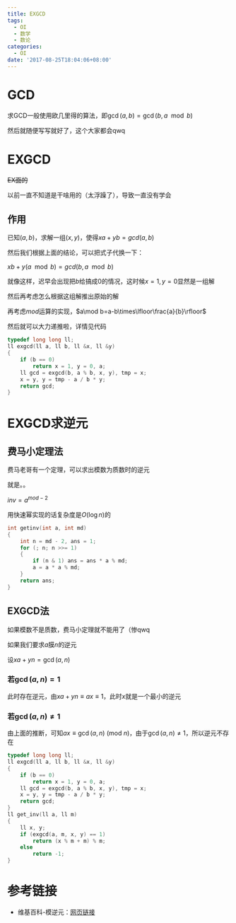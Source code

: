 ```yaml
---
title: EXGCD
tags:
  - OI
  - 数学
  - 数论
categories:
  - OI
date: '2017-08-25T18:04:06+08:00'
---
```


# GCD

求GCD一般使用欧几里得的算法，即$\gcd(a,b)=\gcd(b, a\mod b)$

然后就随便写写就好了，这个大家都会qwq

<!--more-->

# EXGCD

~~EX面的~~

以前一直不知道是干啥用的（太浮躁了），导致一直没有学会

## 作用

已知$(a,b)$，求解一组$(x,y)$，使得$xa+yb=gcd(a,b)$

然后我们根据上面的结论，可以把式子代换一下：

$xb+y(a\mod b)=gcd(b,a\mod b)$

就像这样，迟早会出现把$b$给搞成0的情况，这时候$x=1,y=0$显然是一组解

然后再考虑怎么根据这组解推出原始的解

再考虑$mod$运算的实现，$a\mod b=a-b\times\lfloor\frac{a}{b}\rfloor$

然后就可以大力递推啦，详情见代码

``` cpp
typedef long long ll;
ll exgcd(ll a, ll b, ll &x, ll &y)
{
    if (b == 0)
        return x = 1, y = 0, a;
    ll gcd = exgcd(b, a % b, x, y), tmp = x;
    x = y, y = tmp - a / b * y;
    return gcd;
}
```

# EXGCD求逆元

## 费马小定理法

费马老哥有一个定理，可以求出模数为质数时的逆元

就是。。

$inv=a^{mod-2}$

用快速幂实现的话复杂度是$O(\log n)$的

``` cpp
int getinv(int a, int md)
{ 
    int n = md - 2, ans = 1;
    for (; n; n >>= 1)
    { 
        if (n & 1) ans = ans * a % md;
        a = a * a % md;
    }
    return ans;
}
```



## EXGCD法

如果模数不是质数，费马小定理就不能用了（惨qwq

如果我们要求$a$膜$n$的逆元

设$xa+yn=\gcd(a,n)$

### 若$\gcd(a,n)=1$

此时存在逆元，由$xa+yn\equiv ax\equiv1$，此时$x$就是一个最小的逆元

### 若$\gcd(a,n)\not=1$

由上面的推断，可知$ax\equiv \gcd(a,n)\ (\text{mod}\ n)$，由于$\gcd(a,n)\not=1$，所以逆元不存在

```cpp
typedef long long ll;
ll exgcd(ll a, ll b, ll &x, ll &y)
{
    if (b == 0)
        return x = 1, y = 0, a;
    ll gcd = exgcd(b, a % b, x, y), tmp = x;
    x = y, y = tmp - a / b * y;
    return gcd;
}
ll get_inv(ll a, ll m)
{
    ll x, y;
    if (exgcd(a, m, x, y) == 1)
        return (x % m + m) % m;
    else
        return -1;
}
```

# 参考链接

- 维基百科-模逆元：[网页链接](https://zh.wikipedia.org/wiki/%E6%A8%A1%E5%8F%8D%E5%85%83%E7%B4%A0)
